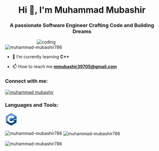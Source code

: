 <h1 align="center">Hi 👋, I'm Muhammad Mubashir</h1>
<h3 align="center">A passionate Software Engineer Crafting Code and Building Dreams</h3>
<img align="right" alt="coding" width="400" src="https://www.google.com/url?sa=i&url=https%3A%2F%2Fgithub.com%2FAnmol-Baranwal%2FCool-GIFs-For-GitHub&psig=AOvVaw14hD_TOGEAsYbwatWi1nGZ&ust=1711389562112000&source=images&cd=vfe&opi=89978449&ved=0CBEQjRxqFwoTCOidj4m9jYUDFQAAAAAdAAAAABAR">
<p align="left"> <img src="https://komarev.com/ghpvc/?username=muhammad-mubashir786&label=Profile%20views&color=0e75b6&style=flat" alt="muhammad-mubashir786" /> </p>

- 🌱 I’m currently learning **C++**

- 📫 How to reach me **mmubashir39705@gmail.com**

<h3 align="left">Connect with me:</h3>
<p align="left">
<a href="https://linkedin.com/in/muhammad mubashir" target="blank"><img align="center" src="https://raw.githubusercontent.com/rahuldkjain/github-profile-readme-generator/master/src/images/icons/Social/linked-in-alt.svg" alt="muhammad mubashir" height="30" width="40" /></a>
</p>

<h3 align="left">Languages and Tools:</h3>
<p align="left"> <a href="https://www.w3schools.com/cpp/" target="_blank" rel="noreferrer"> <img src="https://raw.githubusercontent.com/devicons/devicon/master/icons/cplusplus/cplusplus-original.svg" alt="cplusplus" width="40" height="40"/> </a> </p>

<p><img align="left" src="https://github-readme-stats.vercel.app/api/top-langs?username=muhammad-mubashir786&show_icons=true&locale=en&layout=compact" alt="muhammad-mubashir786" /></p>

<p>&nbsp;<img align="center" src="https://github-readme-stats.vercel.app/api?username=muhammad-mubashir786&show_icons=true&locale=en" alt="muhammad-mubashir786" /></p>

<p><img align="center" src="https://github-readme-streak-stats.herokuapp.com/?user=muhammad-mubashir786&" alt="muhammad-mubashir786" /></p>

